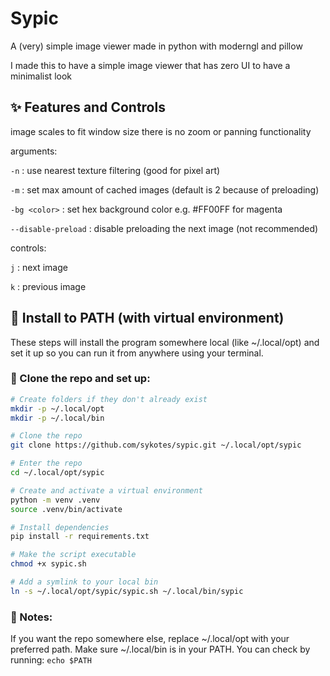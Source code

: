 # Sypic

A (very) simple image viewer made in python with moderngl and pillow

I made this to have a simple image viewer that has zero UI to have a minimalist look

## ✨ Features and Controls

image scales to fit window size there is no zoom or panning functionality

arguments:

 `-n` : use nearest texture filtering (good for pixel art)

 `-m` : set max amount of cached images (default is 2 because of preloading) 

 `-bg <color>` : set hex background color e.g. #FF00FF for magenta

 `--disable-preload` : disable preloading the next image (not recommended) 

controls:

 `j` : next image
 
 `k` : previous image

## 🔧 Install to PATH (with virtual environment)

These steps will install the program somewhere local (like ~/.local/opt) and set it up so you can run it from anywhere using your terminal.
### 📁 Clone the repo and set up:

```bash 
# Create folders if they don't already exist
mkdir -p ~/.local/opt
mkdir -p ~/.local/bin

# Clone the repo
git clone https://github.com/sykotes/sypic.git ~/.local/opt/sypic

# Enter the repo
cd ~/.local/opt/sypic

# Create and activate a virtual environment
python -m venv .venv
source .venv/bin/activate

# Install dependencies
pip install -r requirements.txt

# Make the script executable
chmod +x sypic.sh

# Add a symlink to your local bin
ln -s ~/.local/opt/sypic/sypic.sh ~/.local/bin/sypic
```

### 📌 Notes:

If you want the repo somewhere else, replace ~/.local/opt with your preferred path.
Make sure ~/.local/bin is in your PATH. You can check by running: `echo $PATH` 
